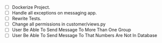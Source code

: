 - [ ] Dockerize Project.
- [ ] Handle all exceptions on messaging app.
- [ ] Rewrite Tests.
- [ ] Change all permissions in customer/views.py
- [ ] User Be Able To Send Message To More Than One Group
- [ ] User Be Able To Send Message To That Numbers Are Not In Database